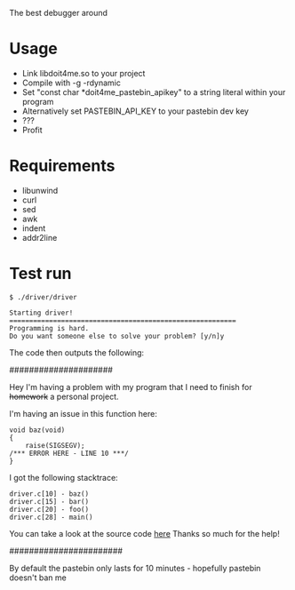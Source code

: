 The best debugger around

# Usage

* Link libdoit4me.so to your project
* Compile with -g -rdynamic
* Set "const char *doit4me_pastebin_apikey" to a string literal within your program
* Alternatively set PASTEBIN_API_KEY to your pastebin dev key
* ???
* Profit

# Requirements

* libunwind
* curl
* sed
* awk
* indent
* addr2line

# Test run

    $ ./driver/driver

    Starting driver!
    =========================================================
    Programming is hard.
    Do you want someone else to solve your problem? [y/n]y

The code then outputs the following:

#####################

Hey I'm having a problem with my program that I need to finish for ~~homework~~ a personal project.

I'm having an issue in this function here:

    void baz(void)
    {
        raise(SIGSEGV);
    /*** ERROR HERE - LINE 10 ***/
    }



I got the following stacktrace:

    driver.c[10] - baz()
    driver.c[15] - bar()
    driver.c[20] - foo()
    driver.c[28] - main()


You can take a look at the source code [here](https://pastebin.com/s5SYse9z)
Thanks so much for the help!


#######################


By default the pastebin only lasts for 10 minutes - hopefully pastebin doesn't ban me
